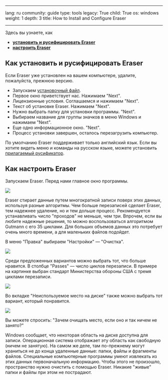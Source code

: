 

---

lang: ru
community: guide
type: tools
legacy: True
child: True
os: windows
weight: 1
depth: 3
title: How to Install and Configure Eraser

---

Здесь вы узнаете, как

- [**установить и русифицировать Eraser**](#2.0)
- [**настроить Eraser**](#2.1)

<a name="2.0"></a>
## Как установить и русифицировать Eraser ##

Если Eraser уже установлен на вашем компьютере, удалите, пожалуйста, прежнюю версию.

- Запускаем [установочный файл](/sites/securitybkp.ngoinabox.org/security/files/eraser/eraser582setup.exe). 
- Первое окно приветствует нас. Нажимаем &quot;Next&quot;.
- Лицензионные условия. Соглашаемся и нажимаем &quot;Next&quot;.
- Текст об установке Eraser. Нажимаем &quot;Next&quot;.
- Нужно выбрать папку для установки программы. &quot;Next&quot;.
- Выбираем название для группы значков в меню Windows и нажимаем &quot;Next&quot;. 
- Еще одно информационное окно. &quot;Next&quot;.
- Процесс установки завершен, осталось перезагрузить компьютер.

По умолчанию Eraser поддерживает только английский язык. Если вы хотите видеть меню и команды на русском языке, можете установить [прилагаемый
русификатор](/sites/securitybkp.ngoinabox.org/security/files/eraser/Eraser582ru.exe).

<a name="2.1"></a>
## Как настроить Eraser ##

Запускаем Eraser. Перед нами главное окно программы.

![](/sites/securitybkp.ngoinabox.org/files/u17/eraser-main.png)

Eraser стирает данные путем многократной записи поверх этих данных, используя разные алгоритмы. Чем больше перезаписей сделает Eraser, тем надежнее удаление, но и тем дольше процесс. Рекомендуется устанавливать число &quot;проходов&quot; не меньше, чем три. Впрочем, если вы любите надежные решения, то можно воспользоваться алгоритмом Gutmann с его 35 циклами. Для больших объемов данных это потребует очень много времени, а для маленьких файлов подойдет.

В меню &quot;Правка&quot; выбираем &quot;Настройки&quot; — &quot;Очистка&quot;.

![](/sites/securitybkp.ngoinabox.org/files/u17/eraser-wipesettings.png)

Среди предложенных вариантов можно выбрать тот, что больше нравится. В столбце &quot;Passes&quot; — число циклов перезаписи. В примере на картинке выбран стандарт Министерства обороны США с тремя циклами перезаписи.

![](/sites/securitybkp.ngoinabox.org/files/u17/eraser-3passes.png)

Во вкладке &quot;Неиспользуемое место на диске&quot; также можно выбрать тот вариант, который понравится.

![](/sites/securitybkp.ngoinabox.org/files/u17/eraser-unused_0.png)

Вы можете спросить: &quot;Зачем очищать место, если оно и так ничем не занято?&quot;

Windows сообщает, что некоторая область на диске доступна для записи. Операционная система отображает эту область как свободную (ничем не занятую). На самом же деле, там по-прежнему могут храниться не до конца удаленные данные: папки, файлы и фрагменты файлов. Специальные компьютерные программы умеют извлекать из этих данных первоначальную информацию. Чтобы этого не произошло, пространство нужно очистить с помощью Eraser. Никакие &quot;живые&quot; папки и файлы при этом не пострадают.

